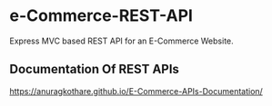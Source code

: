 # e-Commerce-REST-API
Express MVC based REST API for an E-Commerce Website.

## Documentation Of REST APIs
https://anuragkothare.github.io/E-Commerce-APIs-Documentation/
